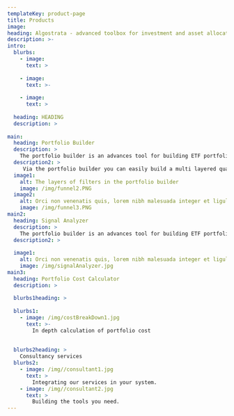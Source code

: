 ```yaml
---
templateKey: product-page
title: Products
image:  
heading: Algostrata - advanced toolbox for investment and asset allocation
description: >-
intro:
  blurbs:
    - image: 
      text: >
         
    - image: 
      text: >-
        
    - image:  
      text: >
        
  heading: HEADING
  description: >
     
main:
  heading: Portfolio Builder
  description: >
    The portfolio builder is an advances tool for building ETF portfolios. 
  description2: >  
     Via the portfolio builder you can easily build a multi layered quantitative investment strategy and test it against several benchmarks.
  image1:
    alt: The layers of filters in the portfolio builder
    image: /img/funnel2.PNG  
  image2:
    alt: Orci non venenatis quis, lorem nibh malesuada integer et ligula eum, quis lorem blandit nulla, pretium phasellus, luctus vivamus diam sed consectetuer ut.
    image: /img/funnel3.PNG
main2:
  heading: Signal Analyzer
  description: >
    The portfolio builder is an advances tool for building ETF portfolios. 
  description2: >  
         
  image1:
    alt: Orci non venenatis quis, lorem nibh malesuada integer et ligula eum, quis lorem blandit nulla, pretium phasellus, luctus vivamus diam sed consectetuer ut.
    image: /img/signalAnalyzer.jpg  
main3:
  heading: Portfolio Cost Calculator 
  description: >
     
  blurbs1heading: >
     
  blurbs1:
    - image: /img/costBreakDown1.jpg
      text: >-
        In depth calculation of portfolio cost
        
       
  blurbs2heading: >
    Consultancy services
  blurbs2:
    - image: /img//consultant1.jpg
      text: >
        Integrating our services in your system.
    - image: /img//consultant2.jpg
      text: >
        Building the tools you need.
---
```


